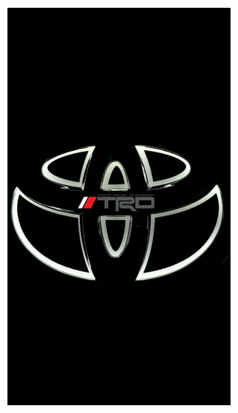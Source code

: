 ![image alt](https://github.com/Paul-creator-bit/Paul-creator-bit.github.io/blob/7fa71b6e0918b2b33fab1287d54bdd9f3a73b694/trd.jpg)

